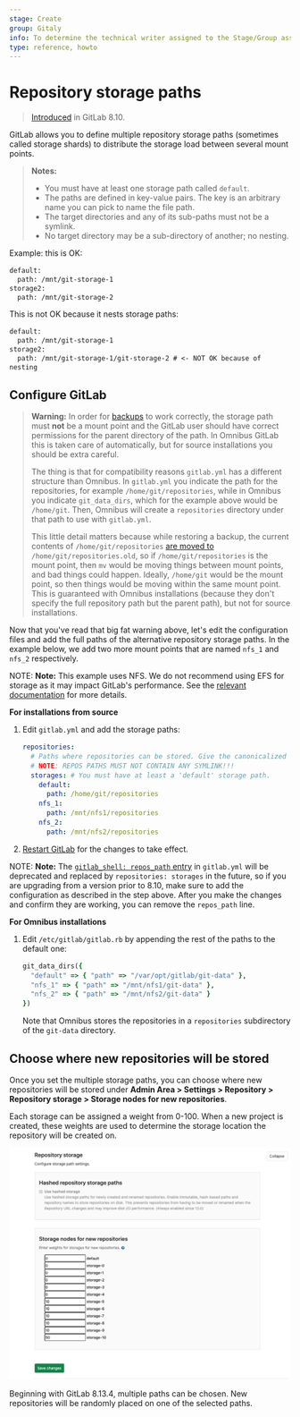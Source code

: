 ```yaml
---
stage: Create
group: Gitaly
info: To determine the technical writer assigned to the Stage/Group associated with this page, see https://about.gitlab.com/handbook/engineering/ux/technical-writing/#designated-technical-writers
type: reference, howto
---
```


# Repository storage paths

> [Introduced](https://gitlab.com/gitlab-org/gitlab-foss/-/merge_requests/4578) in GitLab 8.10.

GitLab allows you to define multiple repository storage paths (sometimes called
storage shards) to distribute the storage load between several mount points.

> **Notes:**
>
> - You must have at least one storage path called `default`.
> - The paths are defined in key-value pairs. The key is an arbitrary name you
>   can pick to name the file path.
> - The target directories and any of its sub-paths must not be a symlink.
> - No target directory may be a sub-directory of another; no nesting.

Example: this is OK:

```plaintext
default:
  path: /mnt/git-storage-1
storage2:
  path: /mnt/git-storage-2
```

This is not OK because it nests storage paths:

```plaintext
default:
  path: /mnt/git-storage-1
storage2:
  path: /mnt/git-storage-1/git-storage-2 # <- NOT OK because of nesting
```

## Configure GitLab

> **Warning:**
> In order for [backups](../raketasks/backup_restore.md) to work correctly, the storage path must **not** be a
> mount point and the GitLab user should have correct permissions for the parent
> directory of the path. In Omnibus GitLab this is taken care of automatically,
> but for source installations you should be extra careful.
>
> The thing is that for compatibility reasons `gitlab.yml` has a different
> structure than Omnibus. In `gitlab.yml` you indicate the path for the
> repositories, for example `/home/git/repositories`, while in Omnibus you
> indicate `git_data_dirs`, which for the example above would be `/home/git`.
> Then, Omnibus will create a `repositories` directory under that path to use with
> `gitlab.yml`.
>
> This little detail matters because while restoring a backup, the current
> contents of  `/home/git/repositories` [are moved to](https://gitlab.com/gitlab-org/gitlab/blob/033e5423a2594e08a7ebcd2379bd2331f4c39032/lib/backup/repository.rb#L54-56) `/home/git/repositories.old`,
> so if `/home/git/repositories` is the mount point, then `mv` would be moving
> things between mount points, and bad things could happen. Ideally,
> `/home/git` would be the mount point, so then things would be moving within the
> same mount point. This is guaranteed with Omnibus installations (because they
> don't specify the full repository path but the parent path), but not for source
> installations.

Now that you've read that big fat warning above, let's edit the configuration
files and add the full paths of the alternative repository storage paths. In
the example below, we add two more mount points that are named `nfs_1` and `nfs_2`
respectively.

NOTE: **Note:**
This example uses NFS. We do not recommend using EFS for storage as it may impact GitLab's performance. See the [relevant documentation](nfs.md#avoid-using-awss-elastic-file-system-efs) for more details.

**For installations from source**

1. Edit `gitlab.yml` and add the storage paths:

   ```yaml
   repositories:
     # Paths where repositories can be stored. Give the canonicalized absolute pathname.
     # NOTE: REPOS PATHS MUST NOT CONTAIN ANY SYMLINK!!!
     storages: # You must have at least a 'default' storage path.
       default:
         path: /home/git/repositories
       nfs_1:
         path: /mnt/nfs1/repositories
       nfs_2:
         path: /mnt/nfs2/repositories
   ```

1. [Restart GitLab](restart_gitlab.md#installations-from-source) for the changes to take effect.

NOTE: **Note:**
The [`gitlab_shell: repos_path` entry](https://gitlab.com/gitlab-org/gitlab-foss/-/blob/8-9-stable/config/gitlab.yml.example#L457) in `gitlab.yml` will be
deprecated and replaced by `repositories: storages` in the future, so if you
are upgrading from a version prior to 8.10, make sure to add the configuration
as described in the step above. After you make the changes and confirm they are
working, you can remove the `repos_path` line.

**For Omnibus installations**

1. Edit `/etc/gitlab/gitlab.rb` by appending the rest of the paths to the
   default one:

   ```ruby
   git_data_dirs({
     "default" => { "path" => "/var/opt/gitlab/git-data" },
     "nfs_1" => { "path" => "/mnt/nfs1/git-data" },
     "nfs_2" => { "path" => "/mnt/nfs2/git-data" }
   })
   ```

   Note that Omnibus stores the repositories in a `repositories` subdirectory
   of the `git-data` directory.

## Choose where new repositories will be stored

Once you set the multiple storage paths, you can choose where new repositories
will be stored under **Admin Area > Settings > Repository >
Repository storage > Storage nodes for new repositories**.

Each storage can be assigned a weight from 0-100. When a new project is created, these
weights are used to determine the storage location the repository will be created on.

![Choose repository storage path in Admin Area](img/repository_storages_admin_ui_v13_1.png)

Beginning with GitLab 8.13.4, multiple paths can be chosen. New repositories
will be randomly placed on one of the selected paths.
